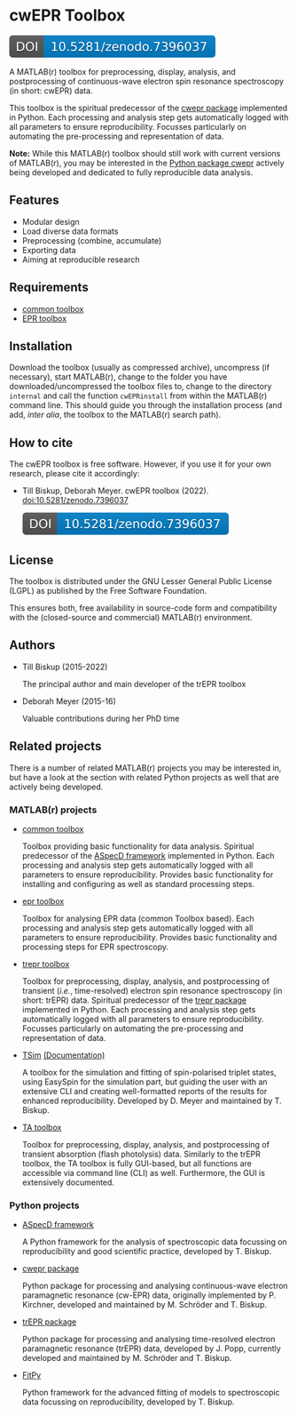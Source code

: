 # cwEPR Toolbox

[![DOI](zenodo.7396037.svg)](https://doi.org/10.5281/zenodo.7396037)

A MATLAB(r) toolbox for preprocessing, display, analysis, and postprocessing of continuous-wave electron spin resonance spectroscopy (in short: cwEPR) data.

This toolbox is the spiritual predecessor of the [cwepr package](https://docs.cwepr.de/) implemented in Python. Each processing and analysis step gets automatically logged with all parameters to ensure reproducibility. Focusses particularly on automating the pre-processing and representation of data.

**Note:** While this MATLAB(r) toolbox should still work with current versions of MATLAB(r), you may be interested in the [Python package cwepr](https://docs.cwepr.de/) actively being developed and dedicated to fully reproducible data analysis.


## Features

* Modular design
* Load diverse data formats
* Preprocessing (combine, accumulate)
* Exporting data
* Aiming at reproducible research


## Requirements

* [common toolbox](https://github.com/tillbiskup/matlab-common)
* [EPR toolbox](https://github.com/tillbiskup/matlab-epr)


## Installation

Download the toolbox (usually as compressed archive), uncompress (if necessary), start MATLAB(r), change to the folder you have downloaded/uncompressed the toolbox files to, change to the directory `internal` and call the function `cwEPRinstall` from within the MATLAB(r) command line. This should guide you through the installation process (and add, *inter alia*, the toolbox to the MATLAB(r) search path).


## How to cite

The cwEPR toolbox is free software. However, if you use it for your own research, please cite it accordingly:

  * Till Biskup, Deborah Meyer. cwEPR toolbox (2022). [doi:10.5281/zenodo.7396037](https://doi.org/10.5281/zenodo.7396037)

    [![DOI](zenodo.7396037.svg)](https://doi.org/10.5281/zenodo.7396037)


## License

The toolbox is distributed under the GNU Lesser General Public License (LGPL) as published by the Free Software Foundation.

This ensures both, free availability in source-code form and compatibility with the (closed-source and commercial) MATLAB(r) environment.


## Authors

* Till Biskup (2015-2022)

    The principal author and main developer of the trEPR toolbox

* Deborah Meyer (2015-16)

    Valuable contributions during her PhD time


## Related projects

There is a number of related MATLAB(r) projects you may be interested in, but have a look at the section with related Python projects as well that are actively being developed.


### MATLAB(r) projects

* [common toolbox](https://github.com/tillbiskup/matlab-common)

     Toolbox providing basic functionality for data analysis. Spiritual predecessor of the [ASpecD framework](https://docs.aspecd.de/) implemented in Python. Each processing and analysis step gets automatically logged with all parameters to ensure reproducibility. Provides basic functionality for installing and configuring as well as standard processing steps.

* [epr toolbox](https://github.com/tillbiskup/matlab-epr)

    Toolbox for analysing EPR data (common Toolbox based). Each processing and analysis step gets automatically logged with all parameters to ensure reproducibility. Provides basic functionality and processing steps for EPR spectroscopy.

* [trepr toolbox](https://github.com/tillbiskup/matlab-trepr)

    Toolbox for preprocessing, display, analysis, and postprocessing of transient (*i.e.*, time-resolved) electron spin resonance spectroscopy (in short: trEPR) data. Spiritual predecessor of the [trepr package](https://docs.trepr.de/) implemented in Python. Each processing and analysis step gets automatically logged with all parameters to ensure reproducibility. Focusses particularly on automating the pre-processing and representation of data.

* [TSim](https://github.com/tillbiskup/matlab-trepr-tsim) [(Documentation)](https://tsim.docs.till-biskup.de/)

    A toolbox for the simulation and fitting of spin-polarised triplet states, using EasySpin for the simulation part, but guiding the user with an extensive CLI and creating well-formatted reports of the results for enhanced reproducibility. Developed by D. Meyer and maintained by T. Biskup.

* [TA toolbox](https://github.com/tillbiskup/matlab-ta)

    Toolbox for preprocessing, display, analysis, and postprocessing of transient absorption (flash photolysis) data. Similarly to the trEPR toolbox, the TA toolbox is fully GUI-based, but all functions are accessible via command line (CLI) as well. Furthermore, the GUI is extensively documented.


### Python projects

* [ASpecD framework](https://docs.aspecd.de/)

    A Python framework for the analysis of spectroscopic data focussing on reproducibility and good scientific practice, developed by T. Biskup.

* [cwepr package](https://docs.cwepr.de/)

    Python package for processing and analysing continuous-wave electron paramagnetic resonance (cw-EPR) data, originally implemented by P. Kirchner, developed and maintained by M. Schröder and T. Biskup.

* [trEPR package](https://docs.trepr.de/)

    Python package for processing and analysing time-resolved electron paramagnetic resonance (trEPR) data, developed by J. Popp, currently developed and maintained by M. Schröder and T. Biskup.

* [FitPy](https://docs.fitpy.de/)

    Python framework for the advanced fitting of models to spectroscopic data focussing on reproducibility, developed by T. Biskup.
